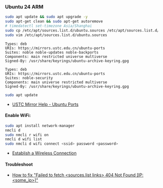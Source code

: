 ### Ubuntu 24 ARM

```sh
sudo apt update && sudo apt upgrade -y
sudo apt-get clean && sudo apt-get autoremove
# timedatectl set-timezone Asia/Shanghai
sudo cp /etc/apt/sources.list.d/ubuntu.sources /etc/apt/sources.list.d/ubuntu.sources.bak
sudo vim /etc/apt/sources.list.d/ubuntu.sources
```

```
Types: deb
URIs: https://mirrors.ustc.edu.cn/ubuntu-ports
Suites: noble noble-updates noble-backports
Components: main restricted universe multiverse
Signed-By: /usr/share/keyrings/ubuntu-archive-keyring.gpg

Types: deb
URIs: https://mirrors.ustc.edu.cn/ubuntu-ports
Suites: noble-security
Components: main universe restricted multiverse
Signed-By: /usr/share/keyrings/ubuntu-archive-keyring.gpg
```

```sh
sudo apt update
```

- [USTC Mirror Help - Ubuntu Ports](https://mirrors.ustc.edu.cn/help/ubuntu-ports.html)

#### Enable WiFi:

```sh
sudo apt install network-manager
nmcli d
sudo nmcli r wifi on
nmcli d wifi list
sudo nmcli d wifi connect <ssid> password <password>
```

- [Establish a Wireless Connection](https://ubuntu.com/core/docs/networkmanager/configure-wifi-connections)

#### Troubleshoot

- [How to fix "Failed to fetch <sources.list links> 404 Not Found [IP: <some_ip>]"](https://askubuntu.com/questions/1348375/how-to-fix-failed-to-fetch-sources-list-links-404-not-found-ip-some-ip)